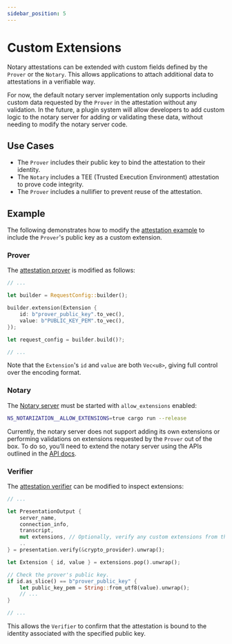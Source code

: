 ```yaml
---
sidebar_position: 5
---
```


# Custom Extensions

Notary attestations can be extended with custom fields defined by the `Prover` or the `Notary`. This allows applications to attach additional data to attestations in a verifiable way.

For now, the default notary server implementation only supports including custom data requested by the `Prover` in the attestation without any validation. In the future, a plugin system will allow developers to add custom logic to the notary server for adding or validating these data, without needing to modify the notary server code.

## Use Cases

- The `Prover` includes their public key to bind the attestation to their identity.
- The `Notary` includes a TEE (Trusted Execution Environment) attestation to prove code integrity.
- The `Prover` includes a nullifier to prevent reuse of the attestation.

## Example

The following demonstrates how to modify the [attestation example](https://github.com/tlsnotary/tlsn/blob/main/crates/examples/attestation/README.md) to include the `Prover`'s public key as a custom extension.

### Prover

The [attestation prover](https://github.com/tlsnotary/tlsn/blob/main/crates/examples/attestation/prove.rs) is modified as follows:

```rust
// ...

let builder = RequestConfig::builder();

builder.extension(Extension {
    id: b"prover_public_key".to_vec(),
    value: b"PUBLIC_KEY_PEM".to_vec(),
});

let request_config = builder.build()?;

// ...
```

Note that the `Extension`'s `id` and `value` are both `Vec<u8>`, giving full control over the encoding format.

### Notary

The [Notary server](https://github.com/tlsnotary/tlsn/tree/main/crates/notary/server) must be started with `allow_extensions` enabled:

```bash
NS_NOTARIZATION__ALLOW_EXTENSIONS=true cargo run --release
```

Currently, the notary server does not support adding its own extensions or performing validations on extensions requested by the `Prover` out of the box. To do so, you’ll need to extend the notary server using the APIs outlined in the [API docs](https://tlsnotary.github.io/tlsn/tlsn_core/attestation/index.html#extensions).

### Verifier

The [attestation verifier](https://github.com/tlsnotary/tlsn/blob/main/crates/examples/attestation/verify.rs) can be modified to inspect extensions:

```rust
// ...

let PresentationOutput {
    server_name,
    connection_info,
    transcript,
    mut extensions, // Optionally, verify any custom extensions from the prover or notary.
    ..
} = presentation.verify(&crypto_provider).unwrap();

let Extension { id, value } = extensions.pop().unwrap();

// Check the prover's public key.
if id.as_slice() == b"prover_public_key" {
    let public_key_pem = String::from_utf8(value).unwrap();
    // ...
}

// ...
```

This allows the `Verifier` to confirm that the attestation is bound to the identity associated with the specified public key.
